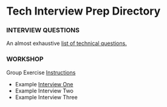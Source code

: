 Tech Interview Prep Directory
==================================

### INTERVIEW QUESTIONS

An almost exhaustive [list of technical questions.](https://github.com/BecksHookham/Tech_Interviews.md/blob/main/database.md)

### WORKSHOP

Group Exercise [Instructions](https://github.com/BecksHookham/Tech_Interviews.md/blob/main/Groupwork.png)

- Example [Interview One](https://github.com/BecksHookham/Tech_Interviews.md/blob/main/practice_one.md)
- Example Interview Two
- Example Interview Three
